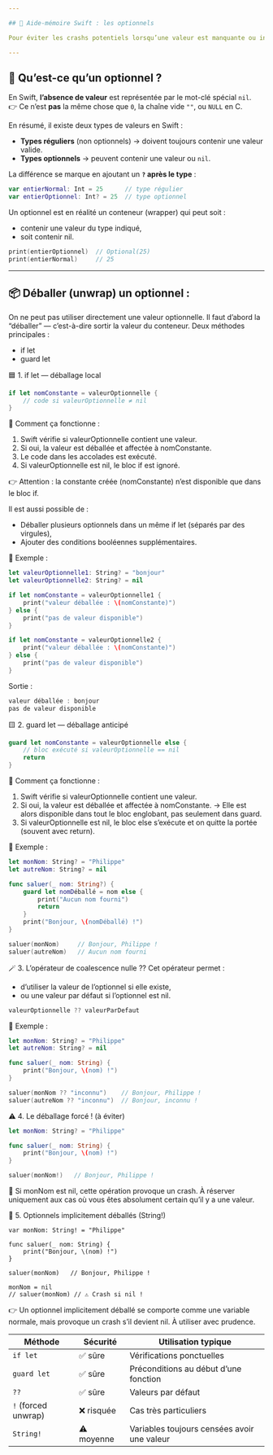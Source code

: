 ```yaml
---

## 📌 Aide-mémoire Swift : les optionnels

Pour éviter les crashs potentiels lorsqu’une valeur est manquante ou inadaptée (par exemple lors d’une conversion de texte en nombre), **Swift utilise les Optionnels** pour sécuriser l’exécution du code.

---
```


## 🌿 Qu’est-ce qu’un optionnel ?

En Swift, **l’absence de valeur** est représentée par le mot-clé spécial `nil`.  
👉 Ce n’est **pas** la même chose que `0`, la chaîne vide `""`, ou `NULL` en C.

En résumé, il existe deux types de valeurs en Swift :

- **Types réguliers** (non optionnels) → doivent toujours contenir une valeur valide.  
- **Types optionnels** → peuvent contenir une valeur ou `nil`.

La différence se marque en ajoutant un **`?` après le type** :

```swift
var entierNormal: Int = 25      // type régulier
var entierOptionnel: Int? = 25  // type optionnel
```
Un optionnel est en réalité un conteneur (wrapper) qui peut soit :
- contenir une valeur du type indiqué,
- soit contenir nil.

```swift
print(entierOptionnel)  // Optional(25)
print(entierNormal)     // 25
```
---
## 📦 Déballer (unwrap) un optionnel :

On ne peut pas utiliser directement une valeur optionnelle.
Il faut d’abord la “déballer” — c’est-à-dire sortir la valeur du conteneur.
Deux méthodes principales :
- if let
- guard let

🟦 1. if let — déballage local

```swift
if let nomConstante = valeurOptionnelle {
    // code si valeurOptionnelle ≠ nil
}
```

🔸 Comment ça fonctionne :
1. Swift vérifie si valeurOptionnelle contient une valeur.
2. Si oui, la valeur est déballée et affectée à nomConstante.
3. Le code dans les accolades est exécuté.
4.   Si valeurOptionnelle est nil, le bloc if est ignoré.
    
👉 Attention : la constante créée (nomConstante) n’est disponible que dans le bloc if.

Il est aussi possible de :
- Déballer plusieurs optionnels dans un même if let (séparés par des virgules),
- Ajouter des conditions booléennes supplémentaires.

🧪 Exemple :
```swift
let valeurOptionnelle1: String? = "bonjour"
let valeurOptionnelle2: String? = nil

if let nomConstante = valeurOptionnelle1 {
    print("valeur déballée : \(nomConstante)")
} else {
    print("pas de valeur disponible")
}

if let nomConstante = valeurOptionnelle2 {
    print("valeur déballée : \(nomConstante)")
} else {
    print("pas de valeur disponible")
}
```
Sortie :
```swift
valeur déballée : bonjour
pas de valeur disponible
```

🟨 2. guard let — déballage anticipé

```swift
guard let nomConstante = valeurOptionnelle else {
    // bloc exécuté si valeurOptionnelle == nil
    return
}
```
🔸 Comment ça fonctionne :
1. Swift vérifie si valeurOptionnelle contient une valeur.
2. Si oui, la valeur est déballée et affectée à nomConstante.
→ Elle est alors disponible dans tout le bloc englobant, pas seulement dans guard.
3. Si valeurOptionnelle est nil, le bloc else s’exécute et on quitte la portée (souvent avec return).

   
🧪 Exemple :
```swift
let monNom: String? = "Philippe"
let autreNom: String? = nil

func saluer(_ nom: String?) {
    guard let nomDéballé = nom else {
        print("Aucun nom fourni")
        return
    }
    print("Bonjour, \(nomDéballé) !")
}

saluer(monNom)     // Bonjour, Philippe !
saluer(autreNom)   // Aucun nom fourni
```
🪄 3. L’opérateur de coalescence nulle ??
Cet opérateur permet :
- d’utiliser la valeur de l’optionnel si elle existe,
- ou une valeur par défaut si l’optionnel est nil.
```swift
valeurOptionnelle ?? valeurParDefaut
```

🧪 Exemple :
```swift
let monNom: String? = "Philippe"
let autreNom: String? = nil

func saluer(_ nom: String) {
    print("Bonjour, \(nom) !")
}

saluer(monNom ?? "inconnu")    // Bonjour, Philippe !
saluer(autreNom ?? "inconnu")  // Bonjour, inconnu !
```

⚠️ 4. Le déballage forcé ! (à éviter)
```swift
let monNom: String? = "Philippe"

func saluer(_ nom: String) {
    print("Bonjour, \(nom) !")
}

saluer(monNom!)   // Bonjour, Philippe !
```

🚨 Si monNom est nil, cette opération provoque un crash.
À réserver uniquement aux cas où vous êtes absolument certain qu’il y a une valeur.


🧰 5. Optionnels implicitement déballés (String!)
```swif
var monNom: String! = "Philippe"

func saluer(_ nom: String) {
    print("Bonjour, \(nom) !")
}

saluer(monNom)   // Bonjour, Philippe !

monNom = nil
// saluer(monNom) // ⚠️ Crash si nil !
```
👉 Un optionnel implicitement déballé se comporte comme une variable normale,
mais provoque un crash s’il devient nil. À utiliser avec prudence.

| Méthode             | Sécurité   | Utilisation typique                         |
| ------------------- | ---------- | ------------------------------------------- |
| `if let`            | ✅ sûre     | Vérifications ponctuelles                   |
| `guard let`         | ✅ sûre     | Préconditions au début d’une fonction       |
| `??`                | ✅ sûre     | Valeurs par défaut                          |
| `!` (forced unwrap) | ❌ risquée  | Cas très particuliers                       |
| `String!`           | ⚠️ moyenne | Variables toujours censées avoir une valeur |


